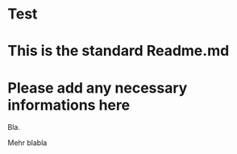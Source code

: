 # Test
# This is the standard Readme.md
# Please add any necessary informations here

Bla.

Mehr blabla
